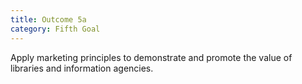 ```yaml
---
title: Outcome 5a
category: Fifth Goal
---
```

Apply marketing principles to demonstrate and promote the value of libraries and information agencies.
